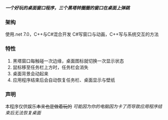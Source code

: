 ##### 一个好玩的桌面窗口程序，三个黑塔转圈圈的窗口在桌面上弹跳

### 架构
使用.net 7.0，C++与C#混合开发
C#写窗口与动画，C++写与系统交互的方法

### 特性
1. 黑塔窗口每触碰一次边缘，桌面图标就切换一次显示状态
2. 鼠标移至任务栏上方时，任务栏会消失
3. 桌面背景会动起来
4. 应用程序结束后会自动恢复任务栏、桌面显示与壁纸

### 声明
本程序仅供娱乐~~本来也是做着玩的~~
*可能因为你的电脑因为卡了而导致应用程序结束后无法恢复桌面*
